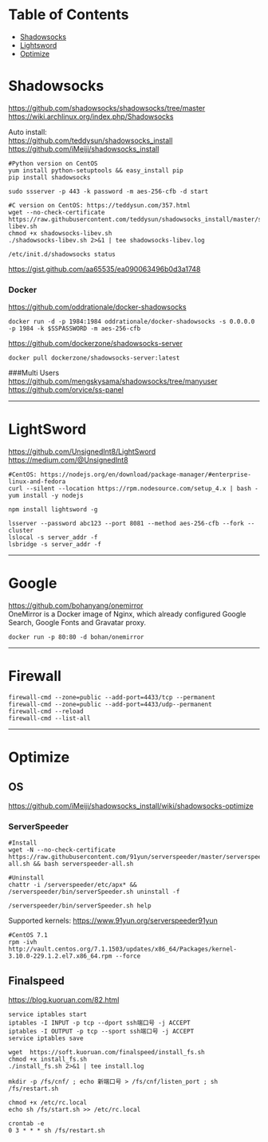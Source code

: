 # Table of Contents
- [Shadowsocks](#shadowsocks)
- [Lightsword](#lightsword)
- [Optimize](#optimize)


# Shadowsocks
https://github.com/shadowsocks/shadowsocks/tree/master
https://wiki.archlinux.org/index.php/Shadowsocks

Auto install:  
https://github.com/teddysun/shadowsocks_install  
https://github.com/iMeiji/shadowsocks_install

```
#Python version on CentOS
yum install python-setuptools && easy_install pip
pip install shadowsocks

sudo ssserver -p 443 -k password -m aes-256-cfb -d start

#C version on CentOS: https://teddysun.com/357.html  
wget --no-check-certificate https://raw.githubusercontent.com/teddysun/shadowsocks_install/master/shadowsocks-libev.sh  
chmod +x shadowsocks-libev.sh  
./shadowsocks-libev.sh 2>&1 | tee shadowsocks-libev.log

/etc/init.d/shadowsocks status
```
https://gist.github.com/aa65535/ea090063496b0d3a1748

### Docker

https://github.com/oddrationale/docker-shadowsocks   
```
docker run -d -p 1984:1984 oddrationale/docker-shadowsocks -s 0.0.0.0 -p 1984 -k $SSPASSWORD -m aes-256-cfb
```

https://github.com/dockerzone/shadowsocks-server  
```
docker pull dockerzone/shadowsocks-server:latest
```
###Multi Users
https://github.com/mengskysama/shadowsocks/tree/manyuser  
https://github.com/orvice/ss-panel

---
# LightSword
https://github.com/UnsignedInt8/LightSword  
https://medium.com/@UnsignedInt8  
```
#CentOS: https://nodejs.org/en/download/package-manager/#enterprise-linux-and-fedora
curl --silent --location https://rpm.nodesource.com/setup_4.x | bash -  
yum install -y nodejs

npm install lightsword -g

lsserver --password abc123 --port 8081 --method aes-256-cfb --fork --cluster  
lslocal -s server_addr -f   
lsbridge -s server_addr -f  
```
---
# Google
https://github.com/bohanyang/onemirror  
OneMirror is a Docker image of Nginx, which already configured Google Search, Google Fonts and Gravatar proxy.
```
docker run -p 80:80 -d bohan/onemirror
```

---
# Firewall
```
firewall-cmd --zone=public --add-port=4433/tcp --permanent
firewall-cmd --zone=public --add-port=4433/udp--permanent
firewall-cmd --reload
firewall-cmd --list-all
```
---
# Optimize

## OS
https://github.com/iMeiji/shadowsocks_install/wiki/shadowsocks-optimize

### ServerSpeeder
```
#Install
wget -N --no-check-certificate https://raw.githubusercontent.com/91yun/serverspeeder/master/serverspeeder-all.sh && bash serverspeeder-all.sh  

#Uninstall
chattr -i /serverspeeder/etc/apx* && /serverspeeder/bin/serverSpeeder.sh uninstall -f

/serverspeeder/bin/serverSpeeder.sh help
```
Supported kernels:  https://www.91yun.org/serverspeeder91yun  
```
#CentOS 7.1
rpm -ivh http://vault.centos.org/7.1.1503/updates/x86_64/Packages/kernel-3.10.0-229.1.2.el7.x86_64.rpm --force
```

## Finalspeed

https://blog.kuoruan.com/82.html
```
service iptables start  
iptables -I INPUT -p tcp --dport ssh端口号 -j ACCEPT  
iptables -I OUTPUT -p tcp --sport ssh端口号 -j ACCEPT  
service iptables save

wget  https://soft.kuoruan.com/finalspeed/install_fs.sh  
chmod +x install_fs.sh  
./install_fs.sh 2>&1 | tee install.log

mkdir -p /fs/cnf/ ; echo 新端口号 > /fs/cnf/listen_port ; sh /fs/restart.sh

chmod +x /etc/rc.local  
echo sh /fs/start.sh >> /etc/rc.local

crontab -e  	
0 3 * * * sh /fs/restart.sh
```
